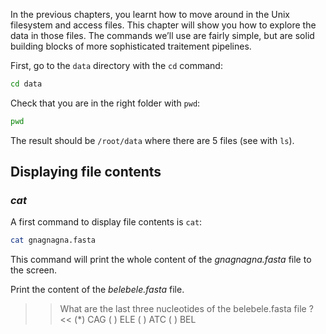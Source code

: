 
In the previous chapters, you learnt how to move around in the Unix filesystem and access files. 
This chapter will show you how to explore the data in those files. 
The commands we’ll use are fairly simple, but are solid building blocks of more sophisticated traitement pipelines.

First, go to the `data` directory with the `cd` command:

``` bash
cd data
```

Check that you are in the right folder with `pwd`:

```bash
pwd
```

The result should be `/root/data` where there are 5 files (see with `ls`).

## Displaying file contents

### *cat*

A first command to display file contents is `cat`:

```bash
cat gnagnagna.fasta
```

This command will print the whole content of the _gnagnagna.fasta_ file to the screen.


Print the content of the _belebele.fasta_ file. 

>> What are the last three nucleotides of the belebele.fasta file ? <<
(*) CAG
( ) ELE
( ) ATC
( ) BEL


